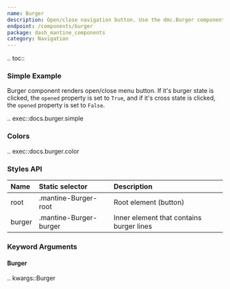 ```yaml
---
name: Burger
description: Open/close navigation button. Use the dmc.Burger component to toggle navigation menus.
endpoint: /components/burger
package: dash_mantine_components
category: Navigation
---
```


.. toc::

### Simple Example

Burger component renders open/close menu button. If it's burger state is clicked, the `opened` property is set to `True`,
and if it's cross state is clicked, the `opened` property is set to `False`.

.. exec::docs.burger.simple

### Colors

.. exec::docs.burger.color

### Styles API

| Name   | Static selector        | Description                              |
|:-------|:-----------------------|:-----------------------------------------|
| root   | .mantine-Burger-root   | Root element (button)                    |
| burger | .mantine-Burger-burger | Inner element that contains burger lines |

### Keyword Arguments

#### Burger

.. kwargs::Burger
